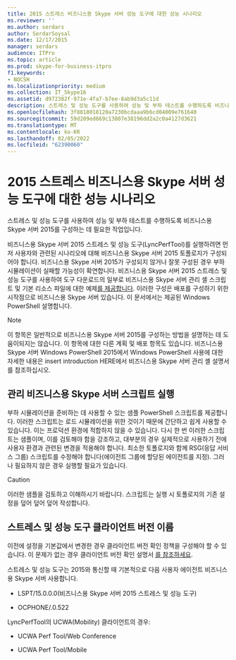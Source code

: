 ```yaml
---
title: 2015 스트레스 비즈니스용 Skype 서버 성능 도구에 대한 성능 시나리오
ms.reviewer: ''
ms.author: serdars
author: SerdarSoysal
ms.date: 12/17/2015
manager: serdars
audience: ITPro
ms.topic: article
ms.prod: skype-for-business-itpro
f1.keywords:
- NOCSH
ms.localizationpriority: medium
ms.collection: IT_Skype16
ms.assetid: d972382f-971e-4fa7-b7ee-8ab9d3a5c11d
description: 스트레스 및 성능 도구를 사용하여 성능 및 부하 테스트를 수행하도록 비즈니스용 Skype 서버 2015를 구성하는 데 필요한 작업입니다.
ms.openlocfilehash: 3f8818018120a7230bcdaaa9b6cd04009e761640
ms.sourcegitcommit: 59d209ed669c13807e38196dd2a2c0a4127d3621
ms.translationtype: MT
ms.contentlocale: ko-KR
ms.lasthandoff: 02/05/2022
ms.locfileid: "62390060"
---
```

# <a name="performance-scenarios-for-the-skype-for-business-server-2015-stress-and-performance-tool"></a>2015 스트레스 비즈니스용 Skype 서버 성능 도구에 대한 성능 시나리오
 
스트레스 및 성능 도구를 사용하여 성능 및 부하 테스트를 수행하도록 비즈니스용 Skype 서버 2015를 구성하는 데 필요한 작업입니다.
  
비즈니스용 Skype 서버 2015 스트레스 및 성능 도구(LyncPerfTool)를 실행하려면 먼저 사용자와 관련된 시나리오에 대해 비즈니스용 Skype 서버 2015 토폴로지가 구성되어야 합니다. 비즈니스용 Skype 서버 2015가 구성되지 않거나 잘못 구성된 경우 부하 시뮬레이션이 실패할 가능성이 확연합니다. 비즈니스용 Skype 서버 2015 스트레스 및 성능 도구를 사용하여 도구 다운로드의 일부로 비즈니스용 Skype 서버 관리 셸 스크립트 및 기본 리소스 파일에 대한 예제[를 제공합니다](https://www.microsoft.com/download/details.aspx?id=50367). 이러한 구성은 배포를 구성하기 위한 시작점으로 비즈니스용 Skype 서버 있습니다. 이 문서에서는 제공된 Windows PowerShell 설명합니다.
  
> [!NOTE]
> 이 항목은 일반적으로 비즈니스용 Skype 서버 2015를 구성하는 방법을 설명하는 데 도움이되지는 않습니다. 이 항목에 대한 다른 계획 및 배포 항목도 있습니다. 비즈니스용 Skype 서버 Windows PowerShell 2015에서 Windows PowerShell 사용에 대한 자세한 내용은 insert introduction HERE에서 비즈니스용 Skype 서버 관리 셸 설명서를 참조하십시오. 
  
## <a name="about-running-skype-for-business-server-management-shell-scripts"></a>관리 비즈니스용 Skype 서버 스크립트 실행

부하 시뮬레이션을 준비하는 데 사용할 수 있는 샘플 PowerShell 스크립트를 제공합니다. 이러한 스크립트는 로드 시뮬레이션을 위한 것이기 때문에 간단하고 쉽게 사용할 수 있습니다. 이는 프로덕션 환경에 적합하지 않을 수 있습니다. 다시 한 번 이러한 스크립트는 샘플이며, 이를 검토해야 함을 강조하고, 대부분의 경우 실제적으로 사용하기 전에 사용자 환경과 관련된 변경을 적용해야 합니다. 최소한 토폴로지와 함께 RSG(응답 서비스 그룹) 스크립트를 수정해야 합니다(에이전트 그룹에 할당된 에이전트를 지정). 그러나 필요하지 않은 경우 실행할 필요가 있습니다.
  
> [!CAUTION]
> 이러한 샘플을 검토하고 이해하시기 바랍니다. 스크립트는 실행 시 토폴로지의 기존 설정을 덮어 덮어 덮어  작성합니다. 
  
## <a name="stress-and-performance-tool-client-version-names"></a>스트레스 및 성능 도구 클라이언트 버전 이름

이전에 설정을 기본값에서 변경한 경우 클라이언트 버전 확인 정책을 구성해야 할 수 있습니다. 이 문제가 없는 경우 클라이언트 버전 확인 설명서 [를 참조하세요](/previous-versions/office/lync-server-2013/lync-server-2013-view-client-version-policy-rules).
  
스트레스 및 성능 도구는 2015와 통신할 때 기본적으로 다음 사용자 에이전트 비즈니스용 Skype 서버 사용합니다.
  
- LSPT/15.0.0.0(비즈니스용 Skype 서버 2015 스트레스 및 성능 도구)
    
- OCPHONE/.0.522
    
LyncPerfTool의 UCWA(Mobility) 클라이언트의 경우:
  
- UCWA Perf Tool/Web Conference
    
- UCWA Perf Tool/Mobile
